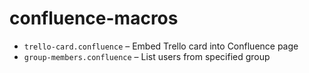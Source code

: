 # confluence-macros

- `trello-card.confluence` – Embed Trello card into Confluence page
- `group-members.confluence` – List users from specified group
